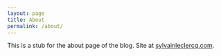 ```yaml
---
layout: page
title: About
permalink: /about/
---
```


This is a stub for the about page of the blog. Site at [sylvainleclercq.com](http://sylvainleclercq.com).